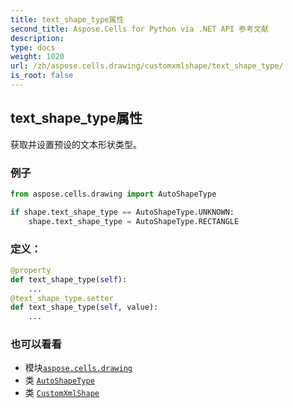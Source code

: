 ```yaml
---
title: text_shape_type属性
second_title: Aspose.Cells for Python via .NET API 参考文献
description:
type: docs
weight: 1020
url: /zh/aspose.cells.drawing/customxmlshape/text_shape_type/
is_root: false
---
```

## text_shape_type属性

获取并设置预设的文本形状类型。

### 例子

```python
from aspose.cells.drawing import AutoShapeType

if shape.text_shape_type == AutoShapeType.UNKNOWN:
    shape.text_shape_type = AutoShapeType.RECTANGLE

```
### 定义：
```python
@property
def text_shape_type(self):
    ...
@text_shape_type.setter
def text_shape_type(self, value):
    ...
```

### 也可以看看
* 模块[`aspose.cells.drawing`](../../)
* 类 [`AutoShapeType`](/cells/python-net/zh/aspose.cells.drawing/autoshapetype)
* 类 [`CustomXmlShape`](/cells/python-net/zh/aspose.cells.drawing/customxmlshape)

